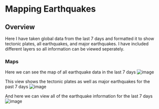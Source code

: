 # Mapping Earthquakes

## Overview

Here I have taken global data from the last 7 days and formatted it to show tectonic plates, all earthquakes, and major earthquakes. I have included different layers so all information can be viewed seperately. 

### Maps
Here we can see the map of all earthquake data in the last 7 days
![image](https://user-images.githubusercontent.com/107223650/196834621-21dd216b-47de-4943-aee5-fd8b6d8782f7.png)

This view shows the tectonic plates as well as major earthquakes for the past 7 days
![image](https://user-images.githubusercontent.com/107223650/196834793-396bd464-5045-44c3-89d2-1b2338fa6909.png)

And here we can view all of the earthquake information for the last 7 days
![image](https://user-images.githubusercontent.com/107223650/196835021-c68d1d0e-264f-49db-aa05-f2c33f604f8b.png)
